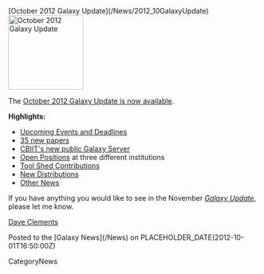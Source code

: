 <div class='newsItemHeader'>[October 2012 Galaxy Update](/News/2012_10GalaxyUpdate)</div>

<div class='right'><a href='/GalaxyUpdates/2012_10'><img src='/Images/Logos/GalaxyUpdate200.png' alt='October 2012 Galaxy Update' width=150 /></a></div>

The [October 2012 Galaxy Update is now available](/GalaxyUpdates/2012_10). 

**Highlights:**

* [Upcoming Events and Deadlines](/GalaxyUpdates/2012_10#upcoming-events-and-deadlines)
* [35 new papers](/GalaxyUpdates/2012_10#new-papers)
* [CBIIT's new public Galaxy Server](/GalaxyUpdates/2012_10#new-public-server-cbiit)
* [Open Positions](/GalaxyUpdates/2012_10#whos-hiring) at three different institutions
* [Tool Shed Contributions](/GalaxyUpdates/2012_10#tool-shed-contributions)
* [New Distributions](/GalaxyUpdates/2012_10#new-distributionss)
* [Other News](/GalaxyUpdates/2012_10#other-news)

If you have anything you would like to see in the November *[Galaxy Update](/GalaxyUpdates)*, please let me know.

[Dave Clements](/DaveClements)

<div class='newsItemFooter'>Posted to the [Galaxy News](/News) on PLACEHOLDER_DATE(2012-10-01T16:50:00Z)</div>

CategoryNews
